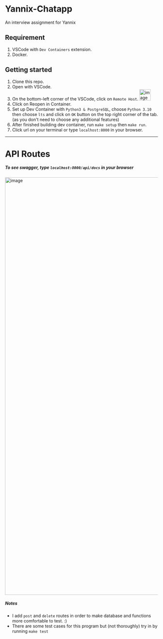 # Yannix-Chatapp
An interview assignment for Yannix

## Requirement
1. VSCode with `Dev Containers` extension.  
2. Docker.  


## Getting started
1. Clone this repo.  
2. Open with VSCode.  
3. On the bottom-left corner of the VSCode, click on `Remote Host`. <img width="37" alt="image" src="https://user-images.githubusercontent.com/83582645/199779997-2eb8b0d2-a2a5-4f16-86f4-84f435eeb722.png">  
4. Click on Reopen in Container.  
5. Set up Dev Container with `Python3 & PostgreSQL`, choose `Python 3.10` then choose `lts` and click on `OK` button on the top right corner of the tab. (as you don't need to choose any additional features)  
6. After finished building dev container, run `make setup` then `make run`.  
7. Click url on your terminal or type `localhost:8000` in your browser.

---
# API Routes
##### To see swagger, type `localhost:8000/api/docs` in your browser
<img width="1376" alt="image" src="https://user-images.githubusercontent.com/83582645/199781957-931a3a21-9bf5-4945-9615-3c32810c023c.png">


##### Notes
- I add `post` and `delete` routes in order to make database and functions more comfortable to test. :)
- There are some test cases for this program but (not thoroughly) try in by running `make test`
